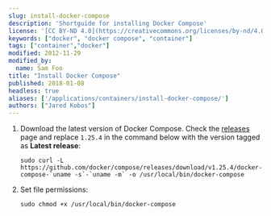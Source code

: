 ```yaml
---
slug: install-docker-compose
description: 'Shortguide for installing Docker Compose'
license: '[CC BY-ND 4.0](https://creativecommons.org/licenses/by-nd/4.0)'
keywords: ["docker", "docker compose", "container"]
tags: ["container","docker"]
modified: 2012-11-29
modified_by:
  name: Sam Foo
title: "Install Docker Compose"
published: 2018-01-08
headless: true
aliases: ['/applications/containers/install-docker-compose/']
authors: ["Jared Kobos"]
---
```


<!--- Installation instructions for Docker Compose -->

1. Download the latest version of Docker Compose. Check the [releases](https://github.com/docker/compose/releases) page and replace `1.25.4` in the command below with the version tagged as **Latest release**:

    ```command
    sudo curl -L https://github.com/docker/compose/releases/download/v1.25.4/docker-compose-`uname -s`-`uname -m` -o /usr/local/bin/docker-compose
    ```

1. Set file permissions:

    ```command
    sudo chmod +x /usr/local/bin/docker-compose
    ```
